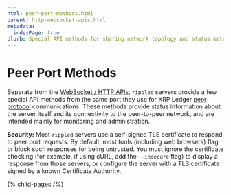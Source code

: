 ```yaml
---
html: peer-port-methods.html
parent: http-websocket-apis.html
metadata:
  indexPage: true
blurb: Special API methods for sharing network topology and status metrics, served on the XRPL Peer Protocol port.
---
```

# Peer Port Methods

Separate from the [WebSocket / HTTP APIs](../index.md), `rippled` servers provide a few special API methods from the same port they use for XRP Ledger [peer protocol](../../../concepts/networks-and-servers/peer-protocol.md) communications. These methods provide status information about the server itself and its connectivity to the peer-to-peer network, and are intended mainly for monitoring and administration.

**Security:** Most `rippled` servers use a self-signed TLS certificate to respond to peer port requests. By default, most tools (including web browsers) flag or block such responses for being untrusted. You must ignore the certificate checking (for example, if using cURL, add the `--insecure` flag) to display a response from those servers, or configure the server with a TLS certificate signed by a known Certificate Authority.


{% child-pages /%}
